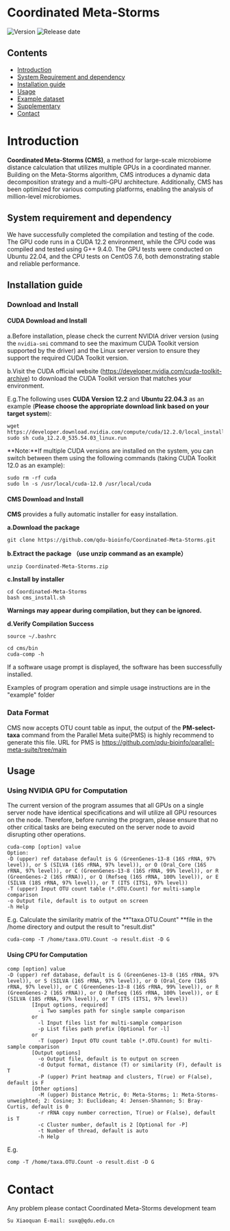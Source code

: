 # Coordinated Meta-Storms

![Version](https://img.shields.io/badge/Version-1.01-brightgreen)
![Release date](https://img.shields.io/badge/Release%20date-Jan.%2017%2C%202025-brightgreen)



## Contents

- [Introduction](#introduction)
- [System Requirement and dependency](#system-requirement-and-dependency)
- [Installation guide](#installation-guide)
- [Usage](#usage)
- [Example dataset](#example-dataset)
- [Supplementary](#supplementary)
- [Contact](#contact)

# Introduction

**Coordinated Meta-Storms (CMS)**, a method for large-scale microbiome distance calculation that utilizes multiple GPUs in a coordinated manner. Building on the Meta-Storms algorithm, CMS introduces a dynamic data decomposition strategy and a multi-GPU architecture. Additionally, CMS has been optimized for various computing platforms, enabling the analysis of million-level microbiomes. 

## System requirement and dependency

We have successfully completed the compilation and testing of the code. The GPU code runs in a CUDA 12.2 environment, while the CPU code was compiled and tested using G++ 9.4.0. The GPU tests were conducted on Ubuntu 22.04, and the CPU tests on CentOS 7.6, both demonstrating stable and reliable performance.

## Installation guide

### Download and Install

#### CUDA Download and Install

a.Before installation, please check the current NVIDIA driver version (using the `nvidia-smi` command to see the maximum CUDA Toolkit version supported by the driver) and the Linux server version to ensure they support the required CUDA Toolkit version.

b.Visit the CUDA official website (<https://developer.nvidia.com/cuda-toolkit-archive>) to download the CUDA Toolkit version that matches your environment.

E.g.The following uses **CUDA Version 12.2** and **Ubuntu 22.04.3** as an example (**Please choose the appropriate download link based on your target system**):

```shell
wget https://developer.download.nvidia.com/compute/cuda/12.2.0/local_installers/cuda_12.2.0_535.54.03_linux.run
sudo sh cuda_12.2.0_535.54.03_linux.run
```

**Note:**If multiple CUDA versions are installed on the system, you can switch between them using the following commands (taking CUDA Toolkit 12.0 as an example):

```
sudo rm -rf cuda
sudo ln -s /usr/local/cuda-12.0 /usr/local/cuda
```

#### CMS Download and Install

**CMS** provides a fully automatic installer for easy installation.

**a.Download the package**

```
git clone https://github.com/qdu-bioinfo/Coordinated-Meta-Storms.git
```

**b.Extract the package （use unzip command as an example）**

```shell
unzip Coordinated-Meta-Storms.zip
```

**c.Install by installer**

````shell
cd Coordinated-Meta-Storms
bash cms_install.sh
````

**Warnings may appear during compilation, but they can be ignored.**

**d.Verify Compilation Success**

```
source ~/.bashrc

cd cms/bin
cuda-comp -h
```

If a software usage prompt is displayed, the software has been successfully installed.

Examples of program operation and simple usage instructions are in the "example" folder

### Data Format

CMS now accepts OTU count table as input,  the output of the **PM-select-taxa** command from the Parallel Meta suite(PMS) is highly recommend to generate this file. URL for PMS is <https://github.com/qdu-bioinfo/parallel-meta-suite/tree/main>

## Usage

### Using NVIDIA GPU for Computation

The current version of the program assumes that all GPUs on a single server node have identical specifications and will utilize all GPU resources on the node. Therefore, before running the program, please ensure that no other critical tasks are being executed on the server node to avoid disrupting other operations.

```
cuda-comp [option] value
Option:
-D (upper) ref database default is G (GreenGenes-13-8 (16S rRNA, 97% level)), or S (SILVA (16S rRNA, 97% level)), or O (Oral_Core (16S rRNA, 97% level)), or C (GreenGenes-13-8 (16S rRNA, 99% level)), or R (GreenGenes-2 (16S rRNA)), or Q (Refseq (16S rRNA, 100% level)), or E (SILVA (18S rRNA, 97% level)), or T (ITS (ITS1, 97% level))
-T (upper) Input OTU count table (*.OTU.Count) for multi-sample comparison
-o Output file, default is to output on screen
-h Help
```

E.g. Calculate the similarity matrix of the **"taxa.OTU.Count" **file in the /home directory and output the result to "result.dist"

```
cuda-comp -T /home/taxa.OTU.Count -o result.dist -D G
```

#### Using CPU for Computation

```
comp [option] value
-D (upper) ref database, default is G (GreenGenes-13-8 (16S rRNA, 97% level)), or S (SILVA (16S rRNA, 97% level)), or O (Oral_Core (16S rRNA, 97% level)), or C (GreenGenes-13-8 (16S rRNA, 99% level)), or R (GreenGenes-2 (16S rRNA)), or Q (Refseq (16S rRNA, 100% level)), or E (SILVA (18S rRNA, 97% level)), or T (ITS (ITS1, 97% level))
        [Input options, required]
          -i Two samples path for single sample comparison
        or
          -l Input files list for multi-sample comparison
          -p List files path prefix [Optional for -l]
        or
          -T (upper) Input OTU count table (*.OTU.Count) for multi-sample comparison
        [Output options]
          -o Output file, default is to output on screen
          -d Output format, distance (T) or similarity (F), default is T
          -P (upper) Print heatmap and clusters, T(rue) or F(alse), default is F
        [Other options]
          -M (upper) Distance Metric, 0: Meta-Storms; 1: Meta-Storms-unweighted; 2: Cosine; 3: Euclidean; 4: Jensen-Shannon; 5: Bray-Curtis, default is 0
          -r rRNA copy number correction, T(rue) or F(alse), default is T
          -c Cluster number, default is 2 [Optional for -P]
          -t Number of thread, default is auto
          -h Help
```

E.g.

```
comp -T /home/taxa.OTU.Count -o result.dist -D G
```

# Contact

Any problem please contact Coordinated Meta-Storms development team 

```
Su Xiaoquan	E-mail: suxq@qdu.edu.cn
```

